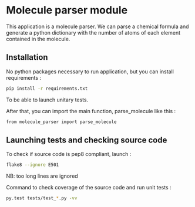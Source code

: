 # Molecule parser module

This application is a molecule parser. We can parse a chemical formula and generate a python dictionary with the number of atoms of each element contained in the molecule.

## Installation

No python packages necessary to run application, but you can install requirements :

```bash
pip install -r requirements.txt
```

To be able to launch unitary tests.

After that, you can import the main function, parse_molecule like this :

```bash
from molecule_parser import parse_molecule
```

## Launching tests and checking source code

To check if source code is pep8 compliant, launch :

```bash
flake8 --ignore E501
```

NB: too long lines are ignored

Command to check coverage of the source code and run unit tests :

```bash
py.test tests/test_*.py -vv
```
